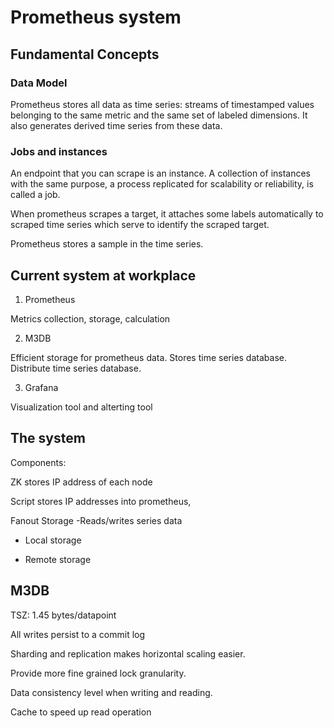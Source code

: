 # Prometheus system

## Fundamental Concepts

### Data Model

Prometheus stores all data as time series: streams of timestamped values belonging to the same metric and the same set of labeled dimensions. It also generates derived time series from these data.

### Jobs and instances

An endpoint that you can scrape is an instance. A collection of instances with the same purpose, a process replicated for scalability or reliability, is called a job. 

When prometheus scrapes a target, it attaches some labels automatically to scraped time series which serve to identify the scraped target. 

Prometheus stores a sample in the time series. 


## Current system at workplace

1. Prometheus

Metrics collection, storage, calculation

2. M3DB

Efficient storage for prometheus data. Stores time series database. Distribute time series database. 


3. Grafana

Visualization tool and alterting tool


## The system

Components:

ZK stores IP address of each node

Script stores IP addresses into prometheus, 

Fanout Storage
-Reads/writes series data

- Local storage

- Remote storage

 
## M3DB
TSZ: 1.45 bytes/datapoint

All writes persist to a commit log

Sharding and replication makes horizontal scaling easier. 

Provide more fine grained lock granularity.

Data consistency level when writing and reading. 

Cache to speed up read operation



